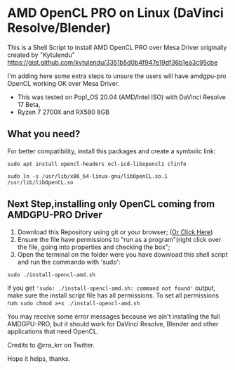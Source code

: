 # AMD OpenCL PRO on Linux (DaVinci Resolve/Blender)

This is a Shell Script to install AMD OpenCL PRO over Mesa Driver originally created by "Kytulendu" https://gist.github.com/kytulendu/3351b5d0b4f947e19df36b1ea3c95cbe

I'm adding here some extra steps to unsure the users will have amdgpu-pro OpenCL working OK over Mesa Driver.

* This was tested on Pop!_OS 20.04 (AMD/Intel ISO) with DaVinci Resolve 17 Beta,
* Ryzen 7 2700X and RX580 8GB

## What you need?

For better compatibility, install this packages and create a symbolic link:

```sudo apt install opencl-headers ocl-icd-libopencl1 clinfo```

```sudo ln -s /usr/lib/x86_64-linux-gnu/libOpenCL.so.1 /usr/lib/libOpenCL.so```

## Next Step,installing only OpenCL coming from AMDGPU-PRO Driver

1. Download this Repository using git or your browser; ([Or Click Here](https://github.com/Diolinux/amd-opencl-pro-linux-resolve/blob/main/install-opencl-amd.sh))
2. Ensure the file have permissions to "run as a program"(right click over the file, going into properties and checking the box";
3. Open the terminal on the folder were you have download this shell script and run the commando with 'sudo':

```sudo ./install-opencl-amd.sh```

if you get `'sudo: ./install-opencl-amd.sh: command not found'` output, make sure the install script file has all permissions.
To set all permissions run: `sudo chmod a+x ./install-opencl-amd.sh`

You may receive some error messages because we ain't installing the full AMDGPU-PRO, but it should work for DaVinci Resolve, Blender and other applications
that need OpenCL.

Credits to @rra_krr on Twitter.

Hope it helps, thanks.
